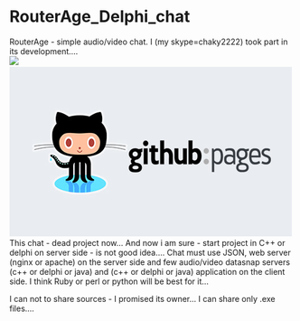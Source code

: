 # RouterAge_Delphi_chat
RouterAge - simple audio/video chat. 
I (my skype=chaky2222) took part in its development.... <br>
<img src="https://yandex.ua/images/search?text=github%20add%20image%20to%20repository&img_url=http%3A%2F%2Fwww.pingje.org%2Fgambar%2F41778_cover.jpg&pos=11&rpt=simage&pin=1"><br>
![Alt text](/img/1.jpg "title")<br>
This chat - dead project now... 
And now i am sure - start project in C++ or delphi on server side - is not good idea.... 
Chat must use JSON, web server (nginx or apache) on the server side and few audio/video datasnap servers (c++ or delphi or java) and (c++ or delphi or java) application on the client side. 
I think Ruby or perl or python will be best for it... 

I can not to share sources - I promised its owner... I can share only .exe files....
